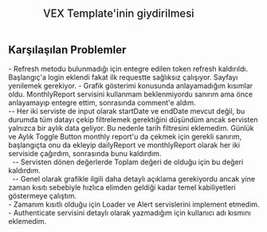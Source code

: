 
<h2 style="height: 60px; line-height: 60px; margin-left: 70px; font-weight: 500; border: none;">VEX Template'inin giydirilmesi</h2>

<h2>Karşılaşılan Problemler</h2>
- Refresh metodu bulunmadığı için entegre edilen token refresh kaldırıldı. Başlangıç'a login eklendi fakat ilk requestte sağlıksız çalışıyor. Sayfayı yenilemek gerekiyor. 
- Grafik gösterimi konusunda anlayamadığım kısımlar oldu. MonthlyReport servisini kullanmam beklenmiyordu sanırım ama önce anlayamayıp entegre ettim, sonrasında comment'e aldım. <br />
  -- Her iki serviste de input olarak startDate ve endDate mevcut değil, bu durumda tüm datayı çekip filtrelemek gerektiğini düşündüm ancak servisten yalnızca bir aylık data geliyor. Bu nedenle tarih filtresini eklemedim. Günlük ve Aylık Toggle Button monthly report'u da çekmek için gerekli sanırım, başlangıçta onu da ekleyip dailyReport ve monthlyReport olarak her iki serviside çağırdım, sonrasında bunu kaldırdım.<br />
 &nbsp; -- Servisten dönen değerlerde Toplam değeri de olduğu için bu değeri kaldırdım.<br />
 &nbsp;  -- Genel olarak grafikle ilgili daha detaylı açıklama gerekiyordu ancak yine zaman kısıtı sebebiyle hızlıca elimden geldiği kadar temel kabiliyetleri göstermeye çalıştım.<br />
- Zamanım kısıtlı olduğu için Loader ve Alert servislerini implement etmedim.<br />
- Authenticate servisini detaylı olarak yazmadığım için kullanıcı adı kısmını eklemedim.<br />
